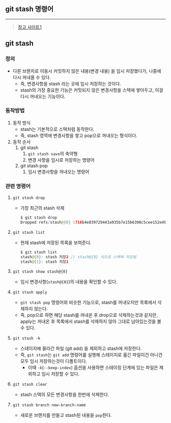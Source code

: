 ## git stash 명령어

---

>[참고 사이트1](https://www.lainyzine.com/ko/article/git-stash-usage-saving-changes-without-commit/)

## git stash 

### 정의

- 다른 브렌치로 이동시 커밋하지 않은 내용(변경 내용) 을 임시 저장했다가, 나중에 다시 꺼내올 수 있다. 
  - 즉, 변경사항을 stash 라는 곳에 임시 저장하는 것이다. 
  - stash의 가장 중요한 기능은 커밋되지 않은 변경사항을 스택에 쌓아두고, 이걸 다시 꺼내오는 기능이다. 

### 동작방법

1. 동작 방식
   - stash는 기본적으로 스택처럼 동작한다. 
   - 즉, stash 영역에 변경사항을 쌓고 pop으로 꺼내오는 형식이다.
2. 동작 순서 
   1. git stash
      1. `git stash save`의 축약형
      2. 변경 사항을 임시로 저장하는 명령어 
   2. git stash pop 
      1. 임시 변경사항을 꺼내오는 명령어

### 관련 명령어

1. `git stash drop `

   - 가장 최근의 stash 삭제 

     ```java
     $ git stash drop
     Dropped refs/stash@{0} (716b4e839729443a935b7e15b6398c5cee152e49
     ```

2. `git stash list`

   - 현재 stash에 저장된 목록을 보여준다. 

     ```java
     $ git stash list
     stash@{0}: stash 저장2 // stash@{0} 식으로 스택에 저장됨 
     stash@{1}: stash 저장1
     ```

3. `git stash show stash@{0}`

   - 임시 변경사항(`stash@{0}`)의 내용을 확인할 수 있다. 

4. `git stash apply`

   - `git stash pop` 명령어와 비슷한 기능으로, stash를 꺼내오지만 목록에서 삭제하지 않는다. 
   - 즉, pop으로 하면 해당 stash를 꺼내온 후 drop으로 삭제하는것과 같지만, apply는 꺼내온 후 목록에서 stash를 삭제하지 않아 그대로 남아있는것을 볼 수 있다. 

5. `git stash -k`

   - 스테이지에 올라간 파일 (git add) 을 제외하고 stash에 저장한다. 
   - 즉, `git stash`는 `git add` 명령어를 실행해 스테이지로 옮긴 파일이건 아니건 모두 임시 저장하는것이 디폴트이다. 
     - 이때 `-k`(`--keep-index`) 옵션을 사용하면 스테이징 단계에 있는 파일은 제외하고 임시 저장할 수 있다. 

6. `git stash clear`

   - stash 스택의 모든 변경사항을 한번에 삭제한다. 

7. `git stash branch new-branch-name`

   - 새로운 브랜치를 만들고 stash된 내용을 `pop`한다.